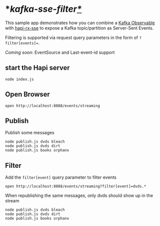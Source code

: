# **kafka-sse-filter[*]()*

This sample app demonstrates how you can combine a [Kafka Observable]() with 
[hapi-rx-sse]() to expose a Kafka topic/partition as Server-Sent Events.

Filtering is supported via request query parameters in the form of `?filter[events]=`. 

*Coming soon*: EventSource and Last-event-id support
  
## start the Hapi server
  
```  
node index.js
```

## Open Browser

```
open http://localhost:8088/events/streaming
```

## Publish

Publish some messages

```
node publish.js dvds bleach   
node publish.js dvds dirt
node publish.js books orphanx
```

## Filter

Add the `filter[event]` query parameter to filter events

```
open http://localhost:8088/events/streaming?filter[event]=dvds.*
```

When republishing the same messages, only dvds should show up in the stream

```
node publish.js dvds bleach   
node publish.js dvds dirt
node publish.js books orphanx
```